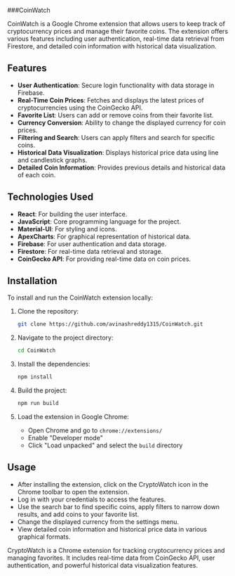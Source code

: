  ###CoinWatch

CoinWatch is a Google Chrome extension that allows users to keep track of cryptocurrency prices and manage their favorite coins. The extension offers various features including user authentication, real-time data retrieval from Firestore, and detailed coin information with historical data visualization.

## Features

- **User Authentication**: Secure login functionality with data storage in Firebase.
- **Real-Time Coin Prices**: Fetches and displays the latest prices of cryptocurrencies using the CoinGecko API.
- **Favorite List**: Users can add or remove coins from their favorite list.
- **Currency Conversion**: Ability to change the displayed currency for coin prices.
- **Filtering and Search**: Users can apply filters and search for specific coins.
- **Historical Data Visualization**: Displays historical price data using line and candlestick graphs.
- **Detailed Coin Information**: Provides previous details and historical data of each coin.

## Technologies Used

- **React**: For building the user interface.
- **JavaScript**: Core programming language for the project.
- **Material-UI**: For styling and icons.
- **ApexCharts**: For graphical representation of historical data.
- **Firebase**: For user authentication and data storage.
- **Firestore**: For real-time data retrieval and storage.
- **CoinGecko API**: For providing real-time data on coin prices.

## Installation

To install and run the CoinWatch extension locally:

1. Clone the repository:

   ```sh
   git clone https://github.com/avinashreddy1315/CoinWatch.git
   ```

2. Navigate to the project directory:

   ```sh
   cd CoinWatch
   ```

3. Install the dependencies:

   ```sh
   npm install
   ```

4. Build the project:

   ```sh
   npm run build
   ```

5. Load the extension in Google Chrome:
   - Open Chrome and go to `chrome://extensions/`
   - Enable "Developer mode"
   - Click "Load unpacked" and select the `build` directory

## Usage

- After installing the extension, click on the CryptoWatch icon in the Chrome toolbar to open the extension.
- Log in with your credentials to access the features.
- Use the search bar to find specific coins, apply filters to narrow down results, and add coins to your favorite list.
- Change the displayed currency from the settings menu.
- View detailed coin information and historical price data in various graphical formats.




CryptoWatch is a Chrome extension for tracking cryptocurrency prices and managing favorites. It includes real-time data from CoinGecko API, user authentication, and powerful historical data visualization features.
